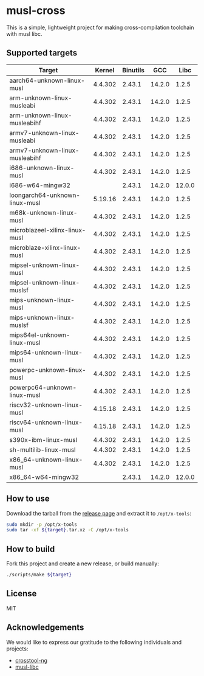 # musl-cross

This is a simple, lightweight project for making cross-compilation toolchain with musl libc.

## Supported targets

| Target                         | Kernel  | Binutils | GCC    | Libc   |
|--------------------------------|---------|----------|--------|--------|
| aarch64-unknown-linux-musl     | 4.4.302 | 2.43.1   | 14.2.0 | 1.2.5  |
| arm-unknown-linux-musleabi     | 4.4.302 | 2.43.1   | 14.2.0 | 1.2.5  |
| arm-unknown-linux-musleabihf   | 4.4.302 | 2.43.1   | 14.2.0 | 1.2.5  |
| armv7-unknown-linux-musleabi   | 4.4.302 | 2.43.1   | 14.2.0 | 1.2.5  |
| armv7-unknown-linux-musleabihf | 4.4.302 | 2.43.1   | 14.2.0 | 1.2.5  |
| i686-unknown-linux-musl        | 4.4.302 | 2.43.1   | 14.2.0 | 1.2.5  |
| i686-w64-mingw32               |         | 2.43.1   | 14.2.0 | 12.0.0 |
| loongarch64-unknown-linux-musl | 5.19.16 | 2.43.1   | 14.2.0 | 1.2.5  |
| m68k-unknown-linux-musl        | 4.4.302 | 2.43.1   | 14.2.0 | 1.2.5  |
| microblazeel-xilinx-linux-musl | 4.4.302 | 2.43.1   | 14.2.0 | 1.2.5  |
| microblaze-xilinx-linux-musl   | 4.4.302 | 2.43.1   | 14.2.0 | 1.2.5  |
| mipsel-unknown-linux-musl      | 4.4.302 | 2.43.1   | 14.2.0 | 1.2.5  |
| mipsel-unknown-linux-muslsf    | 4.4.302 | 2.43.1   | 14.2.0 | 1.2.5  |
| mips-unknown-linux-musl        | 4.4.302 | 2.43.1   | 14.2.0 | 1.2.5  |
| mips-unknown-linux-muslsf      | 4.4.302 | 2.43.1   | 14.2.0 | 1.2.5  |
| mips64el-unknown-linux-musl    | 4.4.302 | 2.43.1   | 14.2.0 | 1.2.5  |
| mips64-unknown-linux-musl      | 4.4.302 | 2.43.1   | 14.2.0 | 1.2.5  |
| powerpc-unknown-linux-musl     | 4.4.302 | 2.43.1   | 14.2.0 | 1.2.5  |
| powerpc64-unknown-linux-musl   | 4.4.302 | 2.43.1   | 14.2.0 | 1.2.5  |
| riscv32-unknown-linux-musl     | 4.15.18 | 2.43.1   | 14.2.0 | 1.2.5  |
| riscv64-unknown-linux-musl     | 4.15.18 | 2.43.1   | 14.2.0 | 1.2.5  |
| s390x-ibm-linux-musl           | 4.4.302 | 2.43.1   | 14.2.0 | 1.2.5  |
| sh-multilib-linux-musl         | 4.4.302 | 2.43.1   | 14.2.0 | 1.2.5  |
| x86_64-unknown-linux-musl      | 4.4.302 | 2.43.1   | 14.2.0 | 1.2.5  |
| x86_64-w64-mingw32             |         | 2.43.1   | 14.2.0 | 12.0.0 |

## How to use

Download the tarball from the [release page](https://github.com/musl-cross/musl-cross/releases) and extract it to `/opt/x-tools`:

```sh
sudo mkdir -p /opt/x-tools
sudo tar -xf ${target}.tar.xz -C /opt/x-tools
```

## How to build

Fork this project and create a new release, or build manually:

```sh
./scripts/make ${target}
```

## License

MIT

## Acknowledgements

We would like to express our gratitude to the following individuals and projects:

- [crosstool-ng](https://github.com/crosstool-ng/crosstool-ng)
- [musl-libc](https://musl.libc.org)
